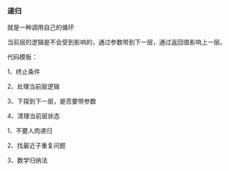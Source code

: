### 递归

就是一种调用自己的循环

当前层的逻辑是不会受到影响的，通过参数带到下一层，通过返回值影响上一层。

代码模板：

1、终止条件

2、处理当前层逻辑

3、下探到下一层，是否要带参数

4、清理当前层状态





1、不要人肉递归

2、找最近子重复问题

3、数学归纳法

